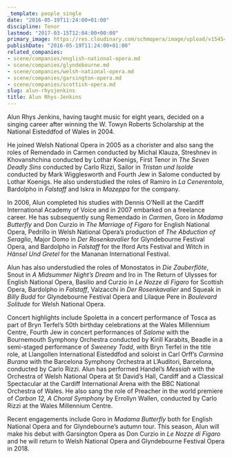 ```yaml
---
_template: people_single
date: "2016-05-19T11:24:00+01:00"
discipline: Tenor
lastmod: "2017-03-15T12:04:00+00:00"
primary_image: https://res.cloudinary.com/schmopera/image/upload/v1545409169/media/webhook-uploads/1463653412283/2016-05-19---Alun-Rhys-Jenkins.jpg.jpg
publishDate: "2016-05-19T11:24:00+01:00"
related_companies:
- scene/companies/english-national-opera.md
- scene/companies/glyndebourne.md
- scene/companies/welsh-national-opera.md
- scene/companies/garsington-opera.md
- scene/companies/scottish-opera.md
slug: alun-rhysjenkins
title: Alun Rhys-Jenkins
---
```


Alun Rhys Jenkins, having taught music for eight years, decided on a singing career after winning the W. Towyn Roberts Scholarship at the National Eisteddfod of Wales in 2004.

He joined Welsh National Opera in 2005 as a chorister and also sang the roles of Remendado in Carmen conducted by Michal Klauza, Streshnev in Khovanshchina conducted by Lothar Koenigs, First Tenor in *The Seven Deadly Sins* conducted by Carlo Rizzi, Sailor in *Tristan und Isolde* conducted by Mark Wigglesworth and Fourth Jew in Salome conducted by Lothar Koenigs. He also understudied the roles of Ramiro in *La Cenerentola*, Bardolpho in *Falstaff* and Iskra in *Mazeppa* for the company.

In 2006, Alun completed his studies with Dennis O’Neill at the Cardiff International Academy of Voice and in 2007 embarked on a freelance career. He has subsequently sung Remendado in *Carmen*, Goro in *Madama Butterfly* and Don Curzio in *The Marriage of Figaro* for English National Opera, Pedrillo in Welsh National Opera’s production of *The Abduction of Seraglio*, Major Domo in *Der Rosenkavalier* for Glyndebourne Festival Opera, and Bardolpho in *Falstaff* for the Iford Arts Festival and Witch in *Hänsel Und Gretel* for the Mananan International Festival.

Alun has also understudied the roles of Monostatos in *Die Zauberflöte*, Snout in *A Midsummer Night’s Dream* and Iro in The Return of Ulysses for English National Opera, Basilio and Curzio in *Le Nozze di Figaro* for Scottish Opera, Bardolpho in *Falstaff*, Valzacchi in *Der Rosenkavalier* and Squeak in *Billy Budd* for Glyndebourne Festival Opera and Lilaque Pere in *Boulevard Solitude* for Welsh National Opera.

Concert highlights include Spoletta in a concert performance of Tosca as part of Bryn Terfel’s  50th birthday celebrations at the Wales Millennium Centre,  Fourth Jew in  concert performances of *Salome* with the Bournemouth Symphony Orchestra conducted by Kirill Karabits, Beadle in a semi-staged performance of *Sweeney Todd*, with Bryn Terfel in the title role, at Llangollen International Eisteddfod and soloist in Carl Orff’s *Carmina Burana* with the Barcelona Symphony Orchestra at L’Auditori, Barcelona, conducted by Carlo Rizzi. Alun has performed Handel’s *Messiah* with the Orchestra of Welsh National Opera at St David’s Hall, Cardiff and a Classical Spectacular at the Cardiff International Arena with the BBC National Orchestra of Wales. He also sang the role of Preacher in the world premiere of *Carbon 12, A Choral Symphony* by Errollyn Wallen, conducted by Carlo Rizzi at the Wales Millennium Centre.

Recent engagements include Goro in *Madama Butterfly* both for English National Opera and for Glyndebourne’s autumn tour.  This season, Alun will make his debut with Garsington Opera as Don Curzio in *Le Nozze di Figaro* and he will return to Welsh National Opera and Glyndebourne Festival Opera in 2018.
